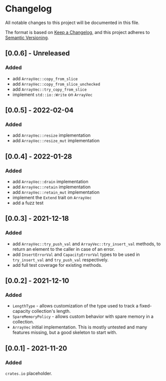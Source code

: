 # Changelog
All notable changes to this project will be documented in this file.

The format is based on [Keep a Changelog](https://keepachangelog.com/en/1.0.0/),
and this project adheres to [Semantic Versioning](https://semver.org/spec/v2.0.0.html).

## [0.0.6] - Unreleased
### Added
- add `ArrayVec::copy_from_slice`
- add `ArrayVec::copy_from_slice_unchecked`
- add `ArrayVec::try_copy_from_slice`
- implement `std::io::Write` on `ArrayVec`

## [0.0.5] - 2022-02-04
### Added
- add `ArrayVec::resize` implementation
- add `ArrayVec::resize_mut` implementation

## [0.0.4] - 2022-01-28
### Added
- add `ArrayVec::drain` implementation
- add `ArrayVec::retain` implementation
- add `ArrayVec::retain_mut` implementation
- implement the `Extend` trait on `ArrayVec`
- add a fuzz test

## [0.0.3] - 2021-12-18
### Added
- add `ArrayVec::try_push_val` and `ArrayVec::try_insert_val` methods, to return an element to the caller
  in case of an error.
- add `InsertErrorVal` and `CapacityErrorVal` types to be used in `try_insert_val` and `try_push_val` respectively.
- add full test coverage for existing methods.

## [0.0.2] - 2021-12-10
### Added
- `LengthType` - allows customization of the type used to track a fixed-capacity collection's
  length.
- `SpareMemoryPolicy` - allows custom behavior with spare memory in a collection.
- `ArrayVec` initial implementation. This is mostly untested and many features missing,
  but a good skeleton to start with.

## [0.0.1] - 2021-11-20
### Added
`crates.io` placeholder.

